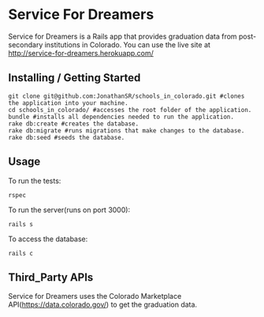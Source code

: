 # Service For Dreamers

Service for Dreamers is a Rails app that provides graduation data from post-secondary institutions in Colorado.
You can use the live site at http://service-for-dreamers.herokuapp.com/

## Installing / Getting Started

```shell
git clone git@github.com:JonathanSR/schools_in_colorado.git #clones the application into your machine.
cd schools_in_colorado/ #accesses the root folder of the application.
bundle #installs all dependencies needed to run the application.
rake db:create #creates the database.
rake db:migrate #runs migrations that make changes to the database.
rake db:seed #seeds the database.
```

## Usage

To run the tests:
```shell
rspec
```

To run the server(runs on port 3000):
```shell
rails s
```

To access the database:
```shell
rails c
```

## Third_Party APIs

Service for Dreamers uses the Colorado Marketplace API(https://data.colorado.gov/) to get the graduation data.
